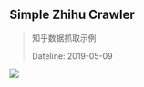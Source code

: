## Simple Zhihu Crawler

> 知乎数据抓取示例
>
> Dateline: 2019-05-09

![](https://img.shields.io/badge/python-3.6.4-brightgreen.svg)
